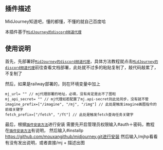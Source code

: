 ## 插件描述

MidJourney知道吧，懂的都懂，不懂的就自己百度哈

本插件基于[`MidJourney的discord频道代理`](https://github.com/novicezk/midjourney-proxy)

## 使用说明

首先，先部署好[`MidJourney的discord频道代理`](https://github.com/novicezk/midjourney-proxy)，具体方法教程就点击[`MidJourney的discord频道代理`](https://github.com/novicezk/midjourney-proxy)前往查看文档部署，此处就不过多的粘贴复制了，敲代码敲累了，不复制了

然后，如果是railway部署的，则在环境变量中加上
```shell
mj_url= "" // mj代理部署的地址，必填，没有肯定是出不了图啦
mj_api_secret= "" // mj代理如若配置了mj.api-secret则此处同步，没有就不管
imagine_prefix=["/imagine", "/mj", "/img"] // 此处是触发imagine画图指令的前缀关键字
fetch_prefix=["/fetch", "/ft"] // 此处是触发fetch查询任务关键字
```

最后，根据[`插件安装方法`]([https://github.com/novicezk/midjourney-proxy](https://github.com/zhayujie/chatgpt-on-wechat/tree/master/plugins#%E6%8F%92%E4%BB%B6%E5%AE%89%E8%A3%85%E6%96%B9%E6%B3%95)https://github.com/zhayujie/chatgpt-on-wechat/tree/master/plugins#%E6%8F%92%E4%BB%B6%E5%AE%89%E8%A3%85%E6%96%B9%E6%B3%95)进行安装
需要先开启管理员权限输入#auth＋密码，教程在[`插件安装方法`]([https://github.com/novicezk/midjourney-proxy](https://github.com/zhayujie/chatgpt-on-wechat/tree/master/plugins#%E6%8F%92%E4%BB%B6%E5%AE%89%E8%A3%85%E6%96%B9%E6%B3%95)https://github.com/zhayujie/chatgpt-on-wechat/tree/master/plugins#%E6%8F%92%E4%BB%B6%E5%AE%89%E8%A3%85%E6%96%B9%E6%B3%95)有说明，
然后输入#installp https://github.com/mouxangithub/midjourney.git进行安装
然后输入/mjhp看看有没有发出说明，或者直接/mj + 描述出图
